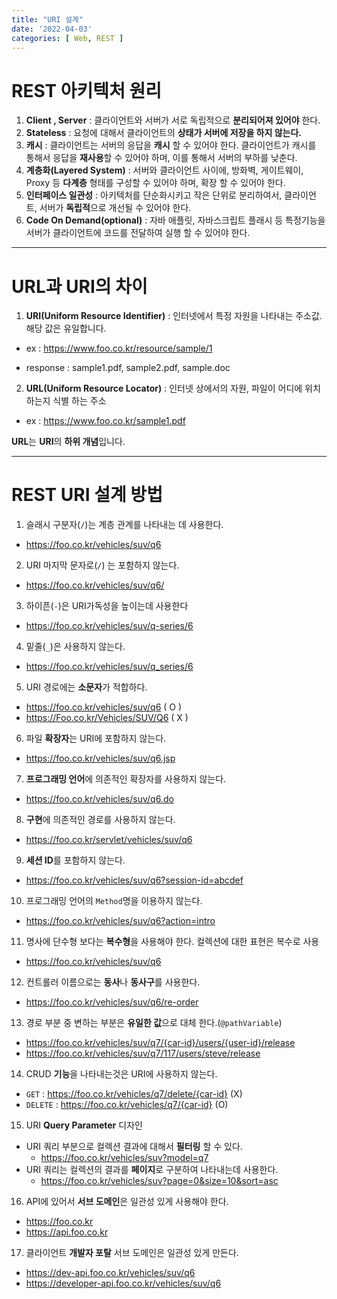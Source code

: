 ```yaml
---
title: "URI 설계"
date: '2022-04-03'
categories: [ Web, REST ]
---
```


# REST 아키텍처 원리

1. **Client , Server** : 클라이언트와 서버가 서로 독립적으로 **분리되어져 있어야** 한다.
2. **Stateless** : 요청에 대해서 클라이언트의 **상태가 서버에 저장을 하지 않는다.**
3. **캐시** : 클라이언트는 서버의 응답을 **캐시** 할 수 있어야 한다.
   클라이언트가 캐시를 통해서 응답을 **재사용**할 수 있어야 하며, 이를 통해서 서버의
   부하를 낮춘다.
4. **계층화(Layered System)** : 서버와 클라이언트 사이에, 방화벽, 게이트웨이, Proxy
   등 **다계층** 형태를 구성할 수 있어야 하며, 확장 할 수 있어야 한다.
5. **인터페이스 일관성** : 아키텍처를 단순화시키고 작은 단위로 분리하여서,
   클라이언트, 서버가 **독립적**으로 개선될 수 있어야 한다.
6. **Code On Demand(optional)** : 자바 애플릿, 자바스크립트 플래시 등 특정기능을
   서버가 클라이언트에 코드를 전달하여 실행 할 수 있어야 한다.

--- 

# URL과 URI의 차이

1. **URI(Uniform Resource Identifier)** : 인터넷에서 특정 자원을 나타내는 주소값. 해당 값은 유일합니다.
  - ex : https://www.foo.co.kr/resource/sample/1

- response : sample1.pdf, sample2.pdf, sample.doc

2. **URL(Uniform Resource Locator)** : 인터넷 상에서의 자원, 파일이 어디에 위치하는지 식별 하는 주소
  - ex : https://www.foo.co.kr/sample1.pdf

**URL**는 **URI**의 **하위 개념**입니다.

--- 

# REST URI 설계 방법

1. 슬래시 구분자(`/`)는 계층 관계를 나타내는 데 사용한다.

- https://foo.co.kr/vehicles/suv/q6

2. URI 마지막 문자로(`/`) 는 포함하지 않는다.

- https://foo.co.kr/vehicles/suv/q6/

3. 하이픈(`-`)은 URI가독성을 높이는데 사용한다

- https://foo.co.kr/vehicles/suv/q-series/6

4. 밑줄(`_`)은 사용하지 않는다.

- https://foo.co.kr/vehicles/suv/q_series/6

5. URI 경로에는 **소문자**가 적합하다.

- https://foo.co.kr/vehicles/suv/q6 ( O )
- https://Foo.co.kr/Vehicles/SUV/Q6 ( X )

6. 파일 **확장자**는 URI에 포함하지 않는다.

- https://foo.co.kr/vehicles/suv/q6.jsp

7. **프로그래밍 언어**에 의존적인 확장자를 사용하지 않는다.

- https://foo.co.kr/vehicles/suv/q6.do

8. **구현**에 의존적인 경로를 사용하지 않는다.

- https://foo.co.kr/servlet/vehicles/suv/q6

9. **세션 ID**를 포함하지 않는다.

- https://foo.co.kr/vehicles/suv/q6?session-id=abcdef

10. 프로그래밍 언어의 `Method`명을 이용하지 않는다.

- https://foo.co.kr/vehicles/suv/q6?action=intro

11. 명사에 단수형 보다는 **복수형**을 사용해야 한다. 컬렉션에 대한 표현은 복수로 사용

- https://foo.co.kr/vehicles/suv/q6

12. 컨트롤러 이름으로는 **동사**나 **동사구**를 사용한다.

- https://foo.co.kr/vehicles/suv/q6/re-order

13. 경로 부분 중 변하는 부분은 **유일한 값**으로 대체 한다.(`@pathVariable`)

- https://foo.co.kr/vehicles/suv/q7/{car-id}/users/{user-id}/release
- https://foo.co.kr/vehicles/suv/q7/117/users/steve/release

14. CRUD **기능**을 나타내는것은 URI에 사용하지 않는다.

- `GET` : https://foo.co.kr/vehicles/q7/delete/{car-id} (X)
- `DELETE` : https://foo.co.kr/vehicles/q7/{car-id} (O)

15. URI **Query Parameter** 디자인

- URI 쿼리 부분으로 컬렉션 결과에 대해서 **필터링** 할 수 있다.
  - https://foo.co.kr/vehicles/suv?model=q7
- URI 쿼리는 컬렉션의 결과를 **페이지**로 구분하여 나타내는데 사용한다.
  - https://foo.co.kr/vehicles/suv?page=0&size=10&sort=asc

16. API에 있어서 **서브 도메인**은 일관성 있게 사용해야 한다.

- https://foo.co.kr
- https://api.foo.co.kr

17. 클라이언트 **개발자 포탈** 서브 도메인은 일관성 있게 만든다.

- https://dev-api.foo.co.kr/vehicles/suv/q6
- https://developer-api.foo.co.kr/vehicles/suv/q6
